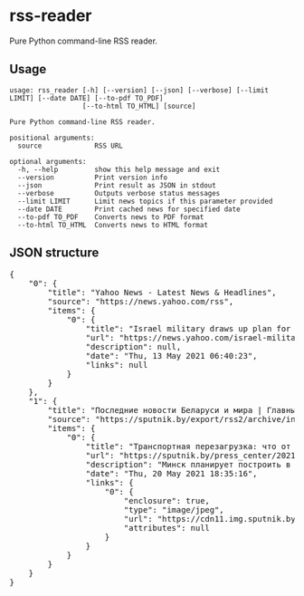 # rss-reader

Pure Python command-line RSS reader.

## Usage

```shell 
usage: rss_reader [-h] [--version] [--json] [--verbose] [--limit LIMIT] [--date DATE] [--to-pdf TO_PDF] 
                  [--to-html TO_HTML] [source]

Pure Python command-line RSS reader.

positional arguments:
  source             RSS URL

optional arguments:
  -h, --help         show this help message and exit
  --version          Print version info
  --json             Print result as JSON in stdout
  --verbose          Outputs verbose status messages
  --limit LIMIT      Limit news topics if this parameter provided
  --date DATE        Print cached news for specified date
  --to-pdf TO_PDF    Converts news to PDF format
  --to-html TO_HTML  Converts news to HTML format
```

## JSON structure

<pre>
{
    "0": {
        "title": "Yahoo News - Latest News & Headlines",
        "source": "https://news.yahoo.com/rss",
        "items": {
            "0": {
                "title": "Israel military draws up plan for ground invasion of Gaza",
                "url": "https://news.yahoo.com/israel-military-draws-plan-ground-064023988.html",
                "description": null,
                "date": "Thu, 13 May 2021 06:40:23",
                "links": null
            }
        }
    },
    "1": {
        "title": "Последние новости Беларуси и мира | Главные события 2021 - Sputnik",
        "source": "https://sputnik.by/export/rss2/archive/index.xml",
        "items": {
            "0": {
                "title": "Транспортная перезагрузка: что от нее ждут Беларусь и Россия?",
                "url": "https://sputnik.by/press_center/20210520/1047678494/Transportnaya-perezagruzka-chto-ot-nee-zhdut-Belarus-i-Rossiya.html",
                "description": "Минск планирует построить в России собственные перевалочные терминалы для экспорта продукции по морю.",
                "date": "Thu, 20 May 2021 18:35:16",
                "links": {
                    "0": {
                        "enclosure": true,
                        "type": "image/jpeg",
                        "url": "https://cdn11.img.sputnik.by/images/07e5/01/1b/1046753762.jpg",
                        "attributes": null
                    }
                }
            }
        }
    }
}
</pre>